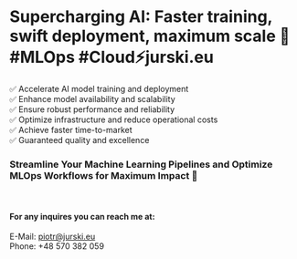 # Supercharging AI: Faster training, swift deployment, maximum scale 🚀 #MLOps #Cloud⚡️jurski.eu

✅ Accelerate AI model training and deployment
<br/>
✅ Enhance model availability and scalability
<br/>
✅ Ensure robust performance and reliability
<br/>
✅ Optimize infrastructure and reduce operational costs
<br/>
✅ Achieve faster time-to-market
<br/>
✅ Guaranteed quality and excellence
<br/>


### Streamline Your Machine Learning Pipelines and Optimize MLOps Workflows for Maximum Impact 🎯
<br/>

#### For any inquires you can reach me at:
E-Mail: piotr@jurski.eu<br/>
Phone: +48 570 382 059
